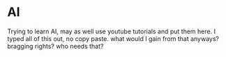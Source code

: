 # AI
Trying to learn AI, may as well use youtube tutorials and put them here. I typed all of this out, no copy paste. what would I gain from that anyways? bragging rights? who needs that?
